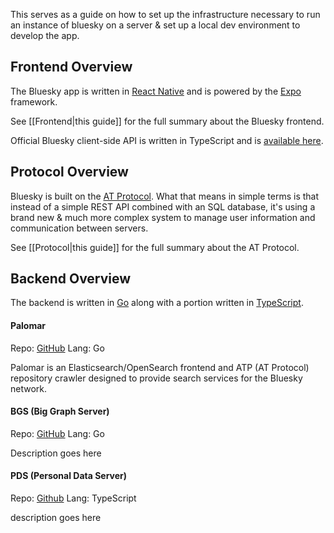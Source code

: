 This serves as a guide on how to set up the infrastructure necessary to run an instance of bluesky on a server & set up a local dev environment to develop the app.

## Frontend Overview 

The Bluesky app is written in [React Native](https://reactnative.dev/) and is powered by the [Expo](https://expo.dev/) framework.

See [[Frontend|this guide]] for the full summary about the Bluesky frontend.

Official Bluesky client-side API is written in TypeScript and is [available here](https://github.com/bluesky-social/atproto/tree/main/packages/api).

## Protocol Overview

Bluesky is built on the [AT Protocol](https://atproto.com/guides/overview). What that means in simple terms is that instead of a simple REST API combined with an SQL database, it's using a brand new & much more complex system to manage user information and communication between servers.

See [[Protocol|this guide]] for the full summary about the AT Protocol.

## Backend Overview 

The backend is written in [Go](https://go.dev/) along with a portion written in [TypeScript](https://www.typescriptlang.org/).

#### Palomar
Repo: [GitHub](https://github.com/bluesky-social/indigo/tree/main/cmd/palomar) 
Lang: Go

Palomar is an Elasticsearch/OpenSearch frontend and ATP (AT Protocol) repository crawler designed to provide search services for the Bluesky network.

#### BGS (Big Graph Server)
Repo: [GitHub](https://github.com/bluesky-social/indigo/blob/main/cmd/bigsky)
Lang: Go

Description goes here

#### PDS (Personal Data Server)
Repo: [Github](https://github.com/bluesky-social/atproto/tree/main/packages/pds)
Lang: TypeScript

description goes here

